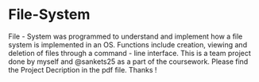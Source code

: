 # File-System
File - System was programmed to understand and implement how a file system is implemented in an OS. Functions include creation, viewing and deletion of files through a command - line interface. 
This is a team project done by myself and @sankets25 as a part of the coursework. Please find the Project Decription in the pdf file.
Thanks !

